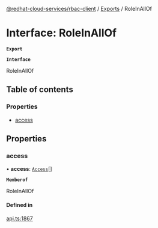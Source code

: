 [@redhat-cloud-services/rbac-client](../README.md) / [Exports](../modules.md) / RoleInAllOf

# Interface: RoleInAllOf

**`Export`**

**`Interface`**

RoleInAllOf

## Table of contents

### Properties

- [access](RoleInAllOf.md#access)

## Properties

### access

• **access**: [`Access`](Access.md)[]

**`Memberof`**

RoleInAllOf

#### Defined in

[api.ts:1867](https://github.com/RedHatInsights/javascript-clients/blob/master/packages/rbac/api.ts#L1867)

